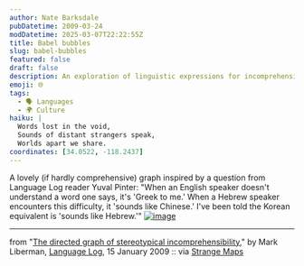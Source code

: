```yaml
---
author: Nate Barksdale
pubDatetime: 2009-03-24
modDatetime: 2025-03-07T22:22:55Z
title: Babel bubbles
slug: babel-bubbles
featured: false
draft: false
description: An exploration of linguistic expressions for incomprehensibility across different cultures, inspired by a question about the varying equivalents of "it's Greek to me."
emoji: 🌐
tags:
  - 🗣️ Languages
  - 🌍 Culture
haiku: |
  Words lost in the void,  
  Sounds of distant strangers speak,  
  Worlds apart we share.
coordinates: [34.0522, -118.2437]
---
```


A lovely (if hardly comprehensive) graph inspired by a question from Language Log reader Yuval Pinter: "When an English speaker doesn't understand a word one says, it's 'Greek to me.' When a Hebrew speaker encounters this difficulty, it 'sounds like Chinese.' I've been told the Korean equivalent is 'sounds like Hebrew.'" [![image](http://culture-making.com/media/greektome.jpg)](http://languagelog.ldc.upenn.edu/nll/?p=1024)

---

from "[The directed graph of stereotypical incomprehensibility](http://languagelog.ldc.upenn.edu/nll/?p=1024)," by Mark Liberman, [Language Log](http://languagelog.ldc.upenn.edu/nll/?p=1024), 15 January 2009 :: via [Strange Maps](http://strangemaps.wordpress.com/2009/02/26/362-greek-to-me-mapping-mutual-incomprehension/)
